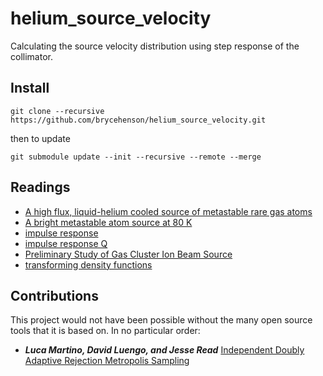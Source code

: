 # helium_source_velocity
Calculating the source velocity distribution using step response of the collimator.

## Install
``` 
git clone --recursive https://github.com/brycehenson/helium_source_velocity.git
```
then to update 
```
git submodule update --init --recursive --remote --merge
```

## Readings
* [A high flux, liquid-helium cooled source of metastable rare gas atoms](https://link.springer.com/article/10.1007%2Fs00340-004-1600-9)
* [A bright metastable atom source at 80 K](https://aip.scitation.org/doi/10.1063/1.1372169)
* [impulse response](https://lpsa.swarthmore.edu/Transient/TransInputs/TransImpulseTime.html)
* [impulse response Q](https://dsp.stackexchange.com/questions/536/what-is-meant-by-a-systems-impulse-response-and-frequency-response)
* [Preliminary Study of Gas Cluster Ion Beam Source](https://www.researchgate.net/publication/267834734_Preliminary_Study_of_Gas_Cluster_Ion_Beam_Source)
* [transforming density functions](https://www.cl.cam.ac.uk/teaching/2003/Probability/prob11.pdf)


## Contributions  
This project would not have been possible without the many open source tools that it is based on. In no particular order: 
* ***Luca Martino, David Luengo, and Jesse Read*** [Independent Doubly Adaptive Rejection Metropolis Sampling](https://au.mathworks.com/matlabcentral/fileexchange/54122-independent-doubly-adaptive-rejection-metropolis-sampling)


